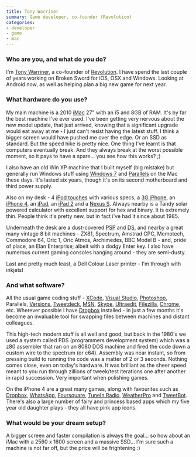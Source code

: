 ```yaml
---
title: Tony Warriner
summary: Game developer, co-founder (Revolution)
categories:
- developer
- game
- mac
---
```


### Who are you, and what do you do?

I'm [Tony Warriner](http://en.wikipedia.org/wiki/Tony_Warriner "Tony's entry on Wikipedia."), a co-founder of [Revolution](http://www.revolution.co.uk/ "Revolution's website."). I have spend the last couple of years working on Broken Sword for iOS, OSX and Windows. Looking at Android now, as well as helping plan a big new game for next year.

### What hardware do you use?

My main machine is a 2010 [iMac][] 27" with an i5 and 8GB of RAM. It's by far the best machine I've ever used. I've been getting very nervous about the new model update, that just arrived, knowing that a significant upgrade would eat away at me - I just can't resist having the latest stuff. I think a bigger screen would have pushed me over the edge. Or an SSD as standard. But the speed hike is pretty nice. One thing I've learnt is that computers eventually break. And they always break at the worst possible moment, so it pays to have a spare... you see how this works? ;)

I also have an old Win XP machine that I built myself (big mistake) but generally run Windows stuff using [Windows 7][windows-7] and [Parallels][parallels-desktop] on the Mac these days. It's lasted six years, though it's on its second motherboard and third power supply.

Also on my desk - 4 [iPod touches][ipod-touch] with various specs, a [3G iPhone][iphone-3g], an [iPhone 4][iphone-4], an [iPad][], an [iPad 2][ipad-2] and a [Nexus S][nexus-s]. Always nearby is a Tandy solar powered calculator with excellent support for hex and binary. It is extremely thin. People think it's pretty new, but in fact i've had it since about 1985.

Underneath the desk are a dust-covered [PSP][] and [DS][], and nearby a great many vintage 8 bit machines - ZX81, Spectrum, Amstrad CPC, Memotech, Commodore 64, Oric 1, Oric Atmos, Archimedes, BBC Model B - and, pride of place, an Elan Enterprise; albeit with a dodgy Enter key. I also have numerous current gaming consoles hanging around - they are semi-dusty.

Last and pretty much least, a Dell Colour Laser printer - I'm through with inkjets!

### And what software?

All the usual game coding stuff - [XCode][], [Visual Studio][visual-studio], [Photoshop][], Parallels, [Versions][], [Tweetdeck][], [MSN][windows-live-messenger], [Skype][], [Ultraedit][], [Filezilla][], [Chrome][], etc. Wherever possible I have [Dropbox][] installed - in just a few months it's become an invaluable tool for swapping files between machines and distant colleagues.

This high-tech modern stuff is all well and good, but back in the 1980's we used a system called PDS (programmers development system) which was a z80 assembler that ran on an 8080 DOS machine and fired the code down a custom wire to the spectrum (or c64). Assembly was near instant, so from pressing build to running the code was a matter of 2 or 3 seconds. Nothing comes close, even on today's hardware. It was brilliant as the sheer speed meant to you run through zillions of tweek/test iterations one after another in rapid succession. Very important when polishing games.

On the iPhone 4 are a great many games, along with favourites such as [Dropbox][dropbox-ios], [WhatsApp][whatsapp-ios], [Foursquare][foursquare-ios], [TuneIn Radio][tunein-radio-ios], [WeatherPro][weatherpro-ios] and [TweetBot][tweetbot-ios]. There's also a large number of fairy and princess based apps which my five year old daughter plays - they all have pink app icons.

### What would be your dream setup?

A bigger screen and faster compilation is always the goal... so how about an iMac with a 2560 x 1600 screen and a massive SSD... I'm sure such a machine is not far off, but the price will be frightening :)

[ds]: https://www.nintendo.com/ds/ "A portable gaming console."
[imac]: https://www.apple.com/imac/ "An all-in-one computer."
[ipad-2]: https://www.apple.com/ipad/ "A tablet device."
[ipad]: https://www.apple.com/ipad/ "A tablet device."
[iphone-3g]: https://en.wikipedia.org/wiki/IPhone_3G "A smartphone."
[iphone-4]: https://en.wikipedia.org/wiki/IPhone_4 "A smartphone."
[ipod-touch]: https://www.apple.com/ipod-touch/ "It's like an iPhone, without the phone bit."
[nexus-s]: http://www.google.com/nexus/ "An Android-based smartphone."
[psp]: https://en.wikipedia.org/wiki/PlayStation_Portable "Sony's portable gaming console."
[chrome]: https://www.google.com/intl/en/chrome/browser/ "A WebKit-based browser, where each tab runs in its own thread."
[dropbox-ios]: https://www.dropbox.com/iphoneapp "An iOS version of the syncing software."
[dropbox]: https://www.dropbox.com/ "Online syncing and storage."
[filezilla]: https://filezilla-project.org/ "Open-source FTP software."
[foursquare-ios]: https://itunes.apple.com/us/app/foursquare/id306934924 "An iPhone client for the social location game."
[parallels-desktop]: https://www.parallels.com/products/desktop/ "A PC emulator for the Mac."
[photoshop]: https://www.adobe.com/products/photoshop.html "A bitmap image editor."
[skype]: https://www.skype.com/en/ "Voice and video chat software."
[tunein-radio-ios]: https://itunes.apple.com/us/app/tunein-radio-listen-to-live/id418987775 "An AM/FM radio app."
[tweetbot-ios]: https://tapbots.com/tweetbot/ "A Twitter client for iOS."
[tweetdeck]: https://about.twitter.com/products/tweetdeck "A multi-column Twitter client."
[ultraedit]: http://www.ultraedit.com/ "A popular text editor."
[versions]: https://versionsapp.com/ "A Subversion client for the Mac."
[visual-studio]: http://www.visualstudio.com "A Windows development environment."
[weatherpro-ios]: http://www.weatherpro.eu/iphone/weatherpro.html "A weather app for iOS."
[whatsapp-ios]: https://itunes.apple.com/app/whatsapp-messenger/id310633997 "A cross-platform chat client for iOS."
[windows-7]: https://en.wikipedia.org/wiki/Windows_7 "An operating system."
[windows-live-messenger]: https://en.wikipedia.org/wiki/Windows_Live_Messenger "A chat client for MSN."
[xcode]: https://en.wikipedia.org/wiki/Xcode "An IDE for Mac developers."
